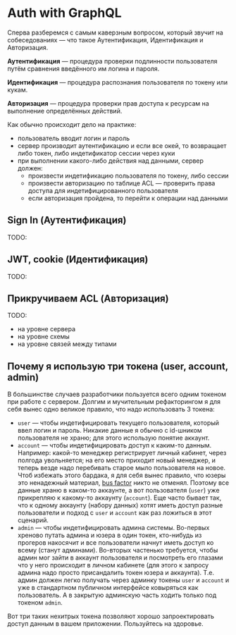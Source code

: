 # Auth with GraphQL

Сперва разберемся с самым каверзным вопросом, который звучит на собеседованиях — что такое Аутентификация, Идентификация и Авторизация.

**Аутентификация** — процедура проверки подлинности пользователя путём сравнения введённого им логина и пароля.

**Идентификация** — процедура распознания пользователя по токену или кукам.

**Авторизация** — процедура проверки прав доступа к ресурсам на выполнение определённых действий.

Как обычно происходит дело на практике:

- пользователь вводит логин и пароль
- сервер производит аутентификацию и если все окей, то возвращает либо токен, либо индетификатор сессии через куки
- при выполнении какого-либо действия над данными, сервер должен:
  - произвести индетификацию пользователя по токену, либо сессии
  - произвести авторизацию по таблице ACL — проверить права доступа для индетифицированного пользователя
  - если авторизация пройдена, то перейти к операции над данными

## Sign In (Аутентификация)

TODO:

## JWT, cookie (Идентификация)

TODO:

## Прикручиваем ACL (Авторизация)

TODO:

- на уровне сервера
- на уровне схемы
- на уровне связей между типами

## Почему я использую три токена (user, account, admin)

В большинстве случаев разработчики пользуется всего одним токеном при работе с сервером. Долгим и мучительным рефакторингом я для себя вынес одно великое правило, что надо использовать 3 токена:

- `user` — чтобы индетифицировать текущего пользователя, который ввел логин и пароль. Никакие данные я обычно с id-шником пользователя не храню; для этого использую понятие аккаунт.
- `account` — чтобы индетифицировать доступ к каким-то данным. Например: какой-то менеджер регистрирует личный кабинет, через полгода увольняется; на его место приходит новый менеджер, и теперь везде надо перебивать старое мыло пользователя на новое. Чтоб избежать этого бардака, я для себя вынес правило, что юзеры это ненадежный материал, [bus factor](https://ru.wikipedia.org/wiki/%D0%A4%D0%B0%D0%BA%D1%82%D0%BE%D1%80_%D0%B0%D0%B2%D1%82%D0%BE%D0%B1%D1%83%D1%81%D0%B0) никто не отменял. Поэтому все данные храню в каком-то аккаунте, а вот пользователя (`user`) уже прикрепляю к какому-то аккаунту (`account`). Еще часто бывает так, что к одному аккаунту (набору данных) хотят иметь доступ разные пользователи и подход с `user` и `account` как раз ложиться в этот сценарий.
- `admin` — чтобы индетифицировать админа системы. Во-первых хреново путать админа и юзера в один токен, кто-нибудь из прогеров накосячит и все пользователи начнут иметь доступ ко всему (станут админами). Во-вторых частенько требуется, чтобы админ мог зайти в аккаунт пользователя и посмотреть его глазами что у него происходит в личном кабинете (для этого к запросу админа надо просто присандалить токен юзера и аккаунта). Т.е. админ должен легко получать через админку токены `user` и `account` и уже в стандартном публичном интерфейсе ковыряться как пользователь. А в закрытую админскую часть ходить только под токеном `admin`.

Вот три таких нехитрых токена позволяют хорошо запроектировать доступ данным в вашем приложении. Пользуйтесь на здоровье.
